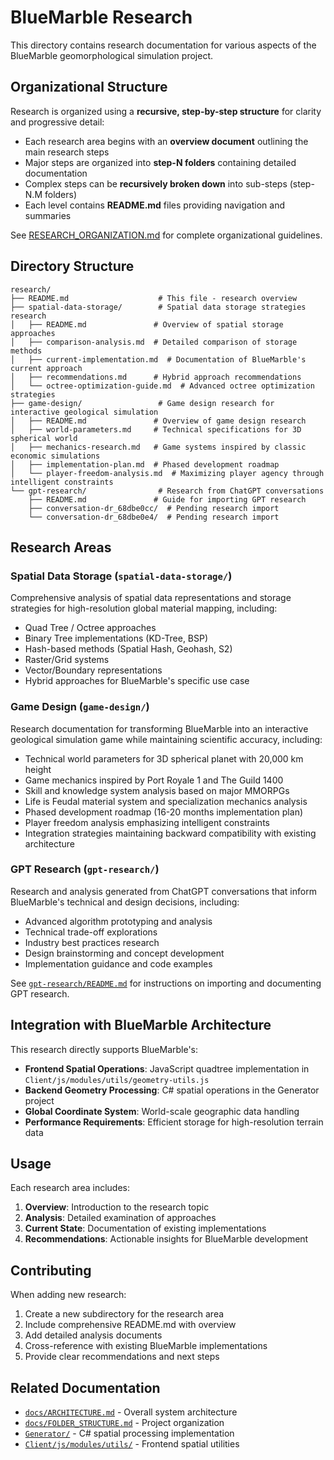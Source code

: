 # BlueMarble Research

This directory contains research documentation for various aspects of the BlueMarble geomorphological simulation project.

## Organizational Structure

Research is organized using a **recursive, step-by-step structure** for clarity and progressive detail:

- Each research area begins with an **overview document** outlining the main research steps
- Major steps are organized into **step-N folders** containing detailed documentation
- Complex steps can be **recursively broken down** into sub-steps (step-N.M folders)
- Each level contains **README.md** files providing navigation and summaries

See [RESEARCH_ORGANIZATION.md](RESEARCH_ORGANIZATION.md) for complete organizational guidelines.

## Directory Structure

```
research/
├── README.md                    # This file - research overview
├── spatial-data-storage/        # Spatial data storage strategies research
│   ├── README.md               # Overview of spatial storage approaches
│   ├── comparison-analysis.md  # Detailed comparison of storage methods
│   ├── current-implementation.md  # Documentation of BlueMarble's current approach
│   ├── recommendations.md      # Hybrid approach recommendations
│   └── octree-optimization-guide.md  # Advanced octree optimization strategies
├── game-design/                 # Game design research for interactive geological simulation
│   ├── README.md               # Overview of game design research
│   ├── world-parameters.md     # Technical specifications for 3D spherical world
│   ├── mechanics-research.md   # Game systems inspired by classic economic simulations
│   ├── implementation-plan.md  # Phased development roadmap
│   └── player-freedom-analysis.md  # Maximizing player agency through intelligent constraints
└── gpt-research/                # Research from ChatGPT conversations
    ├── README.md               # Guide for importing GPT research
    ├── conversation-dr_68dbe0cc/  # Pending research import
    └── conversation-dr_68dbe0e4/  # Pending research import
```

## Research Areas

### Spatial Data Storage (`spatial-data-storage/`)

Comprehensive analysis of spatial data representations and storage strategies for high-resolution global material mapping, including:

- Quad Tree / Octree approaches
- Binary Tree implementations (KD-Tree, BSP)
- Hash-based methods (Spatial Hash, Geohash, S2)
- Raster/Grid systems
- Vector/Boundary representations
- Hybrid approaches for BlueMarble's specific use case

### Game Design (`game-design/`)

Research documentation for transforming BlueMarble into an interactive geological simulation game while maintaining scientific accuracy, including:

- Technical world parameters for 3D spherical planet with 20,000 km height
- Game mechanics inspired by Port Royale 1 and The Guild 1400
- Skill and knowledge system analysis based on major MMORPGs
- Life is Feudal material system and specialization mechanics analysis
- Phased development roadmap (16-20 months implementation plan)
- Player freedom analysis emphasizing intelligent constraints
- Integration strategies maintaining backward compatibility with existing architecture

### GPT Research (`gpt-research/`)

Research and analysis generated from ChatGPT conversations that inform BlueMarble's technical and design decisions, including:

- Advanced algorithm prototyping and analysis
- Technical trade-off explorations
- Industry best practices research
- Design brainstorming and concept development
- Implementation guidance and code examples

See [`gpt-research/README.md`](gpt-research/README.md) for instructions on importing and documenting GPT research.

## Integration with BlueMarble Architecture

This research directly supports BlueMarble's:

- **Frontend Spatial Operations**: JavaScript quadtree implementation in `Client/js/modules/utils/geometry-utils.js`
- **Backend Geometry Processing**: C# spatial operations in the Generator project
- **Global Coordinate System**: World-scale geographic data handling
- **Performance Requirements**: Efficient storage for high-resolution terrain data

## Usage

Each research area includes:

1. **Overview**: Introduction to the research topic
2. **Analysis**: Detailed examination of approaches
3. **Current State**: Documentation of existing implementations
4. **Recommendations**: Actionable insights for BlueMarble development

## Contributing

When adding new research:

1. Create a new subdirectory for the research area
2. Include comprehensive README.md with overview
3. Add detailed analysis documents
4. Cross-reference with existing BlueMarble implementations
5. Provide clear recommendations and next steps

## Related Documentation

- [`docs/ARCHITECTURE.md`](../docs/ARCHITECTURE.md) - Overall system architecture
- [`docs/FOLDER_STRUCTURE.md`](../docs/FOLDER_STRUCTURE.md) - Project organization
- [`Generator/`](../Generator/) - C# spatial processing implementation
- [`Client/js/modules/utils/`](../Client/js/modules/utils/) - Frontend spatial utilities